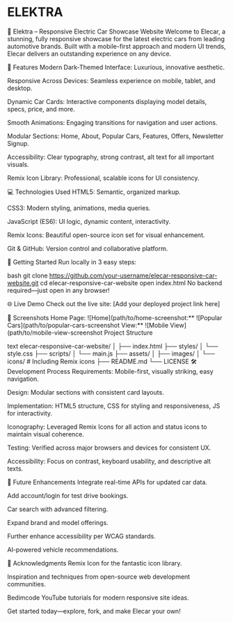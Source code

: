 # ELEKTRA
🚗 Elektra – Responsive Electric Car Showcase Website
Welcome to Elecar, a stunning, fully responsive showcase for the latest electric cars from leading automotive brands. Built with a mobile-first approach and modern UI trends, Elecar delivers an outstanding experience on any device.

🌟 Features
Modern Dark-Themed Interface: Luxurious, innovative aesthetic.

Responsive Across Devices: Seamless experience on mobile, tablet, and desktop.

Dynamic Car Cards: Interactive components displaying model details, specs, price, and more.

Smooth Animations: Engaging transitions for navigation and user actions.

Modular Sections: Home, About, Popular Cars, Features, Offers, Newsletter Signup.

Accessibility: Clear typography, strong contrast, alt text for all important visuals.

Remix Icon Library: Professional, scalable icons for UI consistency.

💻 Technologies Used
HTML5: Semantic, organized markup.

CSS3: Modern styling, animations, media queries.

JavaScript (ES6): UI logic, dynamic content, interactivity.

Remix Icons: Beautiful open-source icon set for visual enhancement.

Git & GitHub: Version control and collaborative platform.

🚀 Getting Started
Run locally in 3 easy steps:

bash
git clone https://github.com/your-username/elecar-responsive-car-website.git
cd elecar-responsive-car-website
open index.html
No backend required—just open in any browser!

🌐 Live Demo
Check out the live site: [Add your deployed project link here]

📸 Screenshots
Home Page: ![Home](path/to/home-screenshot:** ![Popular Cars](path/to/popular-cars-screenshot View:** ![Mobile View](path/to/mobile-view-screenshot Project Structure

text
elecar-responsive-car-website/
│
├── index.html
├── styles/
│   └── style.css
├── scripts/
│   └── main.js
├── assets/
│   ├── images/
│   └── icons/     # Including Remix icons
├── README.md
└── LICENSE
🛠️ Development Process
Requirements: Mobile-first, visually striking, easy navigation.

Design: Modular sections with consistent card layouts.

Implementation: HTML5 structure, CSS for styling and responsiveness, JS for interactivity.

Iconography: Leveraged Remix Icons for all action and status icons to maintain visual coherence.

Testing: Verified across major browsers and devices for consistent UX.

Accessibility: Focus on contrast, keyboard usability, and descriptive alt texts.

🔮 Future Enhancements
Integrate real-time APIs for updated car data.

Add account/login for test drive bookings.

Car search with advanced filtering.

Expand brand and model offerings.

Further enhance accessibility per WCAG standards.

AI-powered vehicle recommendations.


🙏 Acknowledgments
Remix Icon for the fantastic icon library.

Inspiration and techniques from open-source web development communities.

Bedimcode YouTube tutorials for modern responsive site ideas.

Get started today—explore, fork, and make Elecar your own!
